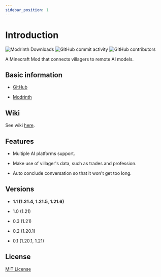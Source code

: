 ```yaml
---
sidebar_position: 1
---
```


# Introduction

![Modrinth Downloads](https://img.shields.io/modrinth/dt/say-something)
![GitHub commit activity](https://img.shields.io/github/commit-activity/m/ranzeplay/saysth)
![GitHub contributors](https://img.shields.io/github/contributors/ranzeplay/saysth)

A Minecraft Mod that connects villagers to remote AI models.

## Basic information

- [GitHub](https://github.com/Ranzeplay/saysth)

- [Modrinth](https://modrinth.com/mod/say-something/)

## Wiki

See wiki [here](https://saysth.ranzeplay.space).

## Features

- Multiple AI platforms support.

- Make use of villager's data, such as trades and profession.

- Auto conclude conversation so that it won't get too long.

## Versions

- **1.1 (1.21.4, 1.21.5, 1.21.6)**

- 1.0 (1.21)

- 0.3 (1.21)

- 0.2 (1.20.1)

- 0.1 (1.20.1, 1.21)

## License

[MIT License](https://github.com/Ranzeplay/saysth/blob/master/LICENSE)
